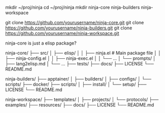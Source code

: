<!-- ---
!-- title: 2024-12-22 22:39:01
!-- author: ywata-note-win
!-- date: /home/ywatanabe/.dotfiles/.emacs.d/lisp/Ninja/docs/dev_memo/separation_of_repositories/ninja-core.md
!-- --- -->

mkdir ~/proj/ninja
cd ~/proj/ninja
mkdir ninja-core ninja-builders ninja-workspace

git clone https://github.com/yourusername/ninja-core.git
git clone https://github.com/yourusername/ninja-builders.git
git clone https://github.com/yourusername/ninja-workspace.git


ninja-core is just a elisp package?

ninja-core/
├── src/
│   ├── elisp/
│   │   ├── ninja.el         # Main package file
│   │   ├── ninja-config.el
│   │   ├── ninja-exec.el
│   │   └── ...
│   └── prompts/
│       ├── lang2elisp.md
│       └── ...
├── tests/
├── docs/
├── LICENSE
└── README.md

ninja-builders/
├── apptainer/
│   ├── builders/
│   ├── configs/
│   └── scripts/
├── docker/
├── scripts/
│   ├── install/
│   └── setup/
├── LICENSE
└── README.md

ninja-workspace/
├── templates/
│   ├── projects/
│   └── protocols/
├── examples/
├── resources/
├── docs/
├── LICENSE
└── README.md